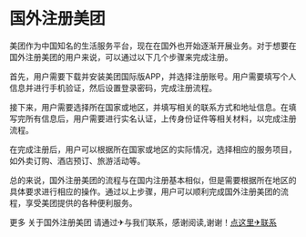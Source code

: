 # 国外注册美团

美团作为中国知名的生活服务平台，现在在国外也开始逐渐开展业务。对于想要在国外注册美团的用户来说，可以通过以下几个步骤来完成注册。

首先，用户需要下载并安装美团国际版APP，并选择注册账号。用户需要填写个人信息并进行手机验证，然后设置登录密码，完成注册流程。

接下来，用户需要选择所在国家或地区，并填写相关的联系方式和地址信息。在填写完所有信息后，用户需要进行实名认证，上传身份证件等相关材料，以完成注册流程。

在完成注册后，用户可以根据所在国家或地区的实际情况，选择相应的服务项目，如外卖订购、酒店预订、旅游活动等。

总的来说，国外注册美团的流程与在国内注册基本相似，但是需要根据所在地区的具体要求进行相应的操作。通过以上步骤，用户可以顺利完成国外注册美团的流程，享受美团提供的各种便利服务。

更多 关于国外注册美团 请通过✈与我们联系，感谢阅读,谢谢！[点这里✈联系](https://acc.k02.cc)